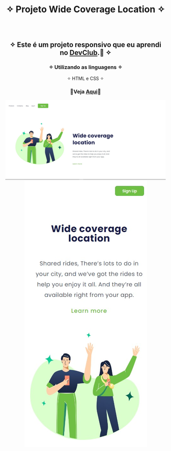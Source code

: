 <div align="center">
  
# ✧ Projeto Wide Coverage Location ✧
<br> <br>

## ✧ Este é um projeto responsivo que eu aprendi no <a href="https://rodolfomori.com.br/devclub/" target="_blank">DevClub</a>.🚀 ✧

### ✧ Utilizando as linguagens ✧
✧ HTML e CSS ✧
### <p>👾Veja <a href="https://deyvissonrobert.github.io/Projeto-3-Wide-coverage/">Aqui</a>👾</p>

<div align="center" display="inline-block">
<img  alt="imagem do projeto no desktop" src="https://github.com/DeyvissonRobert/Projeto-3-Wide-coverage/blob/main/assets/Desktop%20Coverage%20Location.jpg">
<img alt="imagem do projeto no mobile" src="https://github.com/DeyvissonRobert/Projeto-3-Wide-coverage/blob/main/assets/Mobile%20Coverage%20Location.jpg">
</div>
